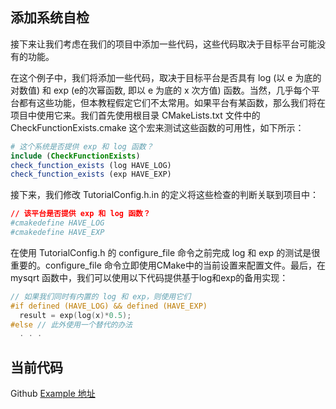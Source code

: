 ## 添加系统自检

接下来让我们考虑在我们的项目中添加一些代码，这些代码取决于目标平台可能没有的功能。

在这个例子中，我们将添加一些代码，取决于目标平台是否具有 log (以 e 为底的对数值) 和 exp (e的次幂函数, 即以 e 为底的 x 次方值) 函数。当然，几乎每个平台都有这些功能，但本教程假定它们不太常用。如果平台有某函数，那么我们将在项目中使用它来。我们首先使用根目录 CMakeLists.txt 文件中的 CheckFunctionExists.cmake 这个宏来测试这些函数的可用性，如下所示：

```cmake
# 这个系统是否提供 exp 和 log 函数？
include (CheckFunctionExists)
check_function_exists (log HAVE_LOG)
check_function_exists (exp HAVE_EXP)
```

接下来，我们修改 TutorialConfig.h.in 的定义将这些检查的判断关联到项目中：

```cmake
// 该平台是否提供 exp 和 log 函数？
#cmakedefine HAVE_LOG
#cmakedefine HAVE_EXP
```

在使用 TutorialConfig.h 的 configure\_file 命令之前完成 log 和 exp 的测试是很重要的。configure\_file 命令立即使用CMake中的当前设置来配置文件。最后，在 mysqrt 函数中，我们可以使用以下代码提供基于log和exp的备用实现：

```c
// 如果我们同时有内置的 log 和 exp，则使用它们
#if defined (HAVE_LOG) && defined (HAVE_EXP)
  result = exp(log(x)*0.5);
#else // 此外使用一个替代的办法
  . . .
```

## 当前代码

Github [Example 地址](https://github.com/Lellansin/cmake-tutorial-cn/tree/master/example/4.%20Adding%20System%20Introspection)

